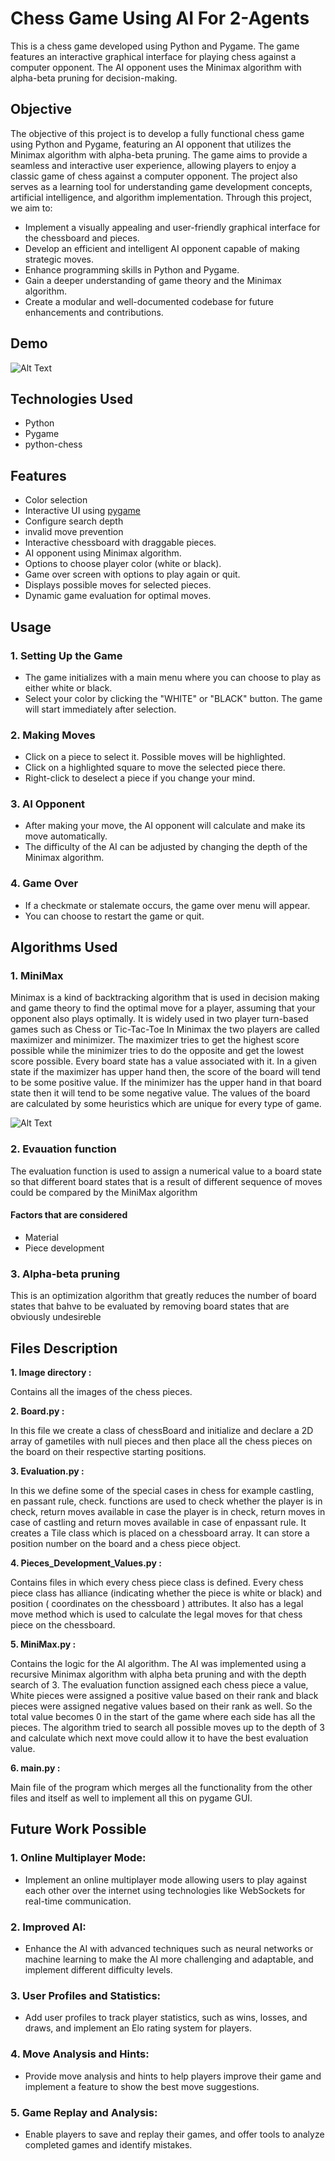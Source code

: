# Chess Game Using AI For 2-Agents

This is a chess game developed using Python and Pygame. The game features an interactive graphical interface for playing chess against a computer opponent. The AI opponent uses the Minimax algorithm with alpha-beta pruning for decision-making.
## Objective
The objective of this project is to develop a fully functional chess game using Python and Pygame, featuring an AI opponent that utilizes the Minimax algorithm with alpha-beta pruning. The game aims to provide a seamless and interactive user experience, allowing players to enjoy a classic game of chess against a computer opponent. The project also serves as a learning tool for understanding game development concepts, artificial intelligence, and algorithm implementation. Through this project, we aim to:

  - Implement a visually appealing and user-friendly graphical interface for the chessboard and pieces.
  - Develop an efficient and intelligent AI opponent capable of making strategic moves.
  - Enhance programming skills in Python and Pygame.
  - Gain a deeper understanding of game theory and the Minimax algorithm.
  - Create a modular and well-documented codebase for future enhancements and contributions.
   
## Demo


  ![Alt Text](https://media.giphy.com/media/hojJHfOF6Z8XvfHjl2/giphy.gif)
## Technologies Used

- Python
- Pygame
- python-chess
## Features

- Color selection
- Interactive UI using [pygame](https://www.pygame.org/)
- Configure search depth
- invalid move prevention 
- Interactive chessboard with draggable pieces.
- AI opponent using Minimax algorithm.
- Options to choose player color (white or black).
- Game over screen with options to play again or quit.
- Displays possible moves for selected pieces.
- Dynamic game evaluation for optimal moves.
  

## Usage

### 1. Setting Up the Game

- The game initializes with a main menu where you can choose to play as either white or black.
- Select your color by clicking the "WHITE" or "BLACK" button. The game will start immediately after selection.
### 2. Making Moves

- Click on a piece to select it. Possible moves will be highlighted.
- Click on a highlighted square to move the selected piece there.
- Right-click to deselect a piece if you change your mind.
### 3. AI Opponent

- After making your move, the AI opponent will calculate and make its move automatically.
- The difficulty of the AI can be adjusted by changing the depth of the Minimax algorithm.
### 4. Game Over

- If a checkmate or stalemate occurs, the game over menu will appear.
- You can choose to restart the game or quit.
## Algorithms Used
### 1. MiniMax

Minimax is a kind of backtracking algorithm that is used in decision making and game theory to find the optimal move for a player, assuming that your opponent also plays optimally. It is widely used in two player turn-based games such as Chess or Tic-Tac-Toe
In Minimax the two players are called maximizer and minimizer. The maximizer tries to get the highest score possible while the minimizer tries to do the opposite and get the lowest score possible.
Every board state has a value associated with it. In a given state if the maximizer has upper hand then, the score of the board will tend to be some positive value. If the minimizer has the upper hand in that board state then it will tend to be some negative value. The values of the board are calculated by some heuristics which are unique for every type of game.

![Alt Text](https://upload.wikimedia.org/wikipedia/commons/6/6f/Minimax.svg)

### 2. Evauation function

The evaluation function is used to assign a numerical value to a board state so that different board states that is a result of different sequence of moves could be compared by the MiniMax algorithm 

#### Factors that are considered
- Material
- Piece development

### 3. Alpha-beta pruning
This is an optimization algorithm that greatly reduces the number of board states that bahve to be evaluated by removing board states that are obviously undesireble

## Files Description
**1. Image directory :**

Contains all the images of the chess pieces.

**2. Board.py :** 

In this file we create a class of chessBoard and initialize and declare a 2D array of gametiles with null pieces and then place all the chess pieces on the board on their respective starting positions.

**3. Evaluation.py :** 

In this we define some of the special cases in chess for example castling, en passant rule, check. functions are used to check whether the player is in check, return moves available in case the player is in check, return moves in case of castling and return moves available in case of enpassant rule. It creates a Tile class which is placed on a chessboard array. It can store a position number on the board and a chess piece object.

**4. Pieces_Development_Values.py :** 

Contains files in which every chess piece class is defined. Every chess piece class has alliance (indicating whether the piece is white or black) and position ( coordinates on the chessboard ) attributes. It also has a legal move method which is used to calculate the legal moves for that chess piece on the chessboard.

**5. MiniMax.py :** 

Contains the logic for the AI algorithm. The AI was implemented using a recursive Minimax algorithm with alpha beta pruning and with the depth search of 3. The evaluation function assigned each chess piece a value, White pieces were assigned a positive value based on their rank and black pieces were assigned negative values based on their rank as well. So the total value becomes 0 in the start of the game where each side has all the pieces. The algorithm tried to search all possible moves up to the depth of 3 and calculate which next move could allow it to have the best evaluation value.

**6. main.py :** 

Main file of the program which merges all the functionality from the other files and itself as well to implement all this on pygame GUI.

## Future Work Possible

### 1. Online Multiplayer Mode:

  - Implement an online multiplayer mode allowing users to play against each other over the internet using technologies like WebSockets for real-time communication.
### 2. Improved AI:

  - Enhance the AI with advanced techniques such as neural networks or machine learning to make the AI more challenging and adaptable, and implement different difficulty levels.
### 3. User Profiles and Statistics:

  - Add user profiles to track player statistics, such as wins, losses, and draws, and implement an Elo rating system for players.
### 4. Move Analysis and Hints:

  - Provide move analysis and hints to help players improve their game and implement a feature to show the best move suggestions.
### 5. Game Replay and Analysis:

  - Enable players to save and replay their games, and offer tools to analyze completed games and identify mistakes.
